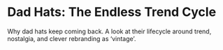 # Dad Hats: The Endless Trend Cycle

Why dad hats keep coming back. A look at their lifecycle around trend, nostalgia, and clever rebranding as ‘vintage’.